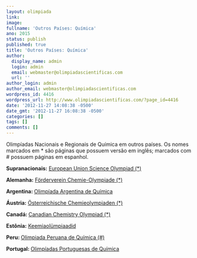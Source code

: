 ```yaml
---
layout: olimpiada 
link: 
image: 
fullname: 'Outros Países: Química'  
ano: 2015
status: publish
published: true
title: 'Outros Países: Química'
author:
  display_name: admin
  login: admin
  email: webmaster@olimpiadascientificas.com
  url: ''
author_login: admin
author_email: webmaster@olimpiadascientificas.com
wordpress_id: 4416
wordpress_url: http://www.olimpiadascientificas.com/?page_id=4416
date: '2012-11-27 14:08:38 -0500'
date_gmt: '2012-11-27 16:08:38 -0500'
categories: []
tags: []
comments: []
---
```


Olimpíadas Nacionais e Regionais de Química em outros países. Os nomes marcados em \* são páginas que possuem versão em inglês; marcados com # possuem páginas em espanhol.



**Supranacionais:** [European Union Science Olympiad (\*)][1]



**Alemanha:** [Förderverein Chemie-Olympiade (\*)][2]

<strong>Argentina: </strong>[Olimpíada Argentina de Química][3]

**Áustria:** [Österreichische Chemieolympiaden (\*)][4]

<strong>Canadá: </strong>[Canadian Chemistry Olympiad (\*)][5]

**Estônia:** [Keemiaolümpiaadid][6]

<strong>Peru: </strong>[Olimpiada Peruana de Química (#)][7]

<strong>Portugal: </strong>[Olimpíadas Portuguesas de Química][8]





[1]: http://www.euso.dcu.ie/euso/home/index.htm
[2]: http://www.fcho.de/en/
[3]: http://www.oaq.uba.ar/
[4]: http://schulen.eduhi.at/chemie/school.htm
[5]: http://www.cco-occ.ca/en/general.html
[6]: http://www.ttkool.ut.ee/chem/
[7]: http://olimpiada.pucp.edu.pe/quimica/
[8]: http://www.spq.pt/olimpiadas/
